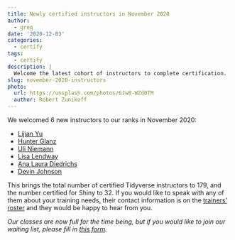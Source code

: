 ```yaml
---
title: Newly certified instructors in November 2020
author:
  - greg
date: '2020-12-03'
categories:
  - certify
tags:
  - certify
description: |
  Welcome the latest cohort of instructors to complete certification.
slug: november-2020-instructors
photo:
  url: https://unsplash.com/photos/6Jw8-WZd0TM
  author: Robert Zunikoff
---
```


We welcomed 6 new instructors to our ranks in November 2020:

-   [Lijian Yu](https://education.rstudio.com/trainers/people/yu+lijian)
-   [Hunter Glanz](https://education.rstudio.com/trainers/people/glanz+hunter)
-   [Uli Niemann](https://education.rstudio.com/trainers/people/niemann+uli)
-   [Lisa Lendway](https://education.rstudio.com/trainers/people/lendway+lisa)
-   [Ana Laura Diedrichs](https://education.rstudio.com/trainers/people/diedrichs+ana_laura)
-   [Devin Johnson](https://education.rstudio.com/trainers/people/johnson+devin)

This brings the total number of certified Tidyverse instructors to 179,
and the number certified for Shiny to 32.
If you would like to speak with any of them about your training needs,
their contact information is on the [trainers' roster](http://education.rstudio.com/trainers)
and they would be happy to hear from you.

*Our classes are now full for the time being,
but if you would like to join our waiting list,
please fill in [this form](https://forms.gle/kRucY2joTiPYWmPr8).*
